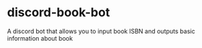 # discord-book-bot
A discord bot that allows you to input book ISBN and outputs basic information about book
